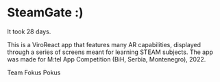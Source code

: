 # SteamGate :)

It took 28 days.

This is a ViroReact app that features many AR capabilities, displayed through a series of screens meant for learning STEAM subjects.
The app was made for M:tel App Competition (BiH, Serbia, Montenegro), 2022.

Team Fokus Pokus
